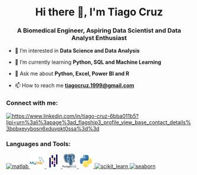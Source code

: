 <h1 align="center">Hi there 👋, I'm Tiago Cruz</h1>
<h3 align="center">A Biomedical Engineer, Aspiring Data Scientist and Data Analyst Enthusiast</h3>

- 👀 I’m interested in **Data Science and Data Analysis**

- 🌱 I’m currently learning **Python, SQL and Machine Learning**

- 💬 Ask me about **Python, Excel, Power BI and R**

- 📫 How to reach me **tiagocruz.1999@gmail.com**

<h3 align="left">Connect with me:</h3>
<p align="left">
<a href="https://www.linkedin.com/in/tiago-cruz-6bba011b5?lipi=urn%3Ali%3Apage%3Ad_flagship3_profile_view_base_contact_details%3BpBXEyYBoSN6XDUVpkt0SsA%3D%3D" target="blank"><img align="center" src="https://raw.githubusercontent.com/rahuldkjain/github-profile-readme-generator/master/src/images/icons/Social/linked-in-alt.svg" alt="https://www.linkedin.com/in/tiago-cruz-6bba011b5?lipi=urn%3ali%3apage%3ad_flagship3_profile_view_base_contact_details%3bpbxeyybosn6xduvpkt0ssa%3d%3d" height="30" width="40" /></a>
</p>

<h3 align="left">Languages and Tools:</h3>
<p align="left"> <a href="https://www.mathworks.com/" target="_blank" rel="noreferrer"> <img src="https://upload.wikimedia.org/wikipedia/commons/2/21/Matlab_Logo.png" alt="matlab" width="40" height="40"/> </a> <a href="https://www.mysql.com/" target="_blank" rel="noreferrer"> <img src="https://raw.githubusercontent.com/devicons/devicon/master/icons/mysql/mysql-original-wordmark.svg" alt="mysql" width="40" height="40"/> </a> <a href="https://pandas.pydata.org/" target="_blank" rel="noreferrer"> <img src="https://raw.githubusercontent.com/devicons/devicon/2ae2a900d2f041da66e950e4d48052658d850630/icons/pandas/pandas-original.svg" alt="pandas" width="40" height="40"/> </a> <a href="https://www.postgresql.org" target="_blank" rel="noreferrer"> <img src="https://raw.githubusercontent.com/devicons/devicon/master/icons/postgresql/postgresql-original-wordmark.svg" alt="postgresql" width="40" height="40"/> </a> <a href="https://www.python.org" target="_blank" rel="noreferrer"> <img src="https://raw.githubusercontent.com/devicons/devicon/master/icons/python/python-original.svg" alt="python" width="40" height="40"/> </a> <a href="https://scikit-learn.org/" target="_blank" rel="noreferrer"> <img src="https://upload.wikimedia.org/wikipedia/commons/0/05/Scikit_learn_logo_small.svg" alt="scikit_learn" width="40" height="40"/> </a> <a href="https://seaborn.pydata.org/" target="_blank" rel="noreferrer"> <img src="https://seaborn.pydata.org/_images/logo-mark-lightbg.svg" alt="seaborn" width="40" height="40"/> </a> </p>
